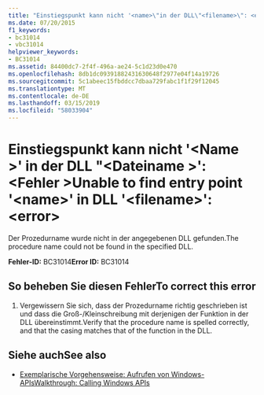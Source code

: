 ```yaml
---
title: "Einstiegspunkt kann nicht '<name>\"in der DLL\"<filename>\": <error>"
ms.date: 07/20/2015
f1_keywords:
- bc31014
- vbc31014
helpviewer_keywords:
- BC31014
ms.assetid: 84400dc7-2f4f-496a-ae24-5c1d23d0e470
ms.openlocfilehash: 8db1dc09391882431630648f2977e04f14a19726
ms.sourcegitcommit: 5c1abeec15fbddcc7dbaa729fabc1f1f29f12045
ms.translationtype: MT
ms.contentlocale: de-DE
ms.lasthandoff: 03/15/2019
ms.locfileid: "58033904"
---
```

# <a name="unable-to-find-entry-point-name-in-dll-filename-error"></a><span data-ttu-id="44147-102">Einstiegspunkt kann nicht '\<Name >' in der DLL "\<Dateiname >': \<Fehler ></span><span class="sxs-lookup"><span data-stu-id="44147-102">Unable to find entry point '\<name>' in DLL '\<filename>': \<error></span></span>
<span data-ttu-id="44147-103">Der Prozedurname wurde nicht in der angegebenen DLL gefunden.</span><span class="sxs-lookup"><span data-stu-id="44147-103">The procedure name could not be found in the specified DLL.</span></span>  
  
 <span data-ttu-id="44147-104">**Fehler-ID:** BC31014</span><span class="sxs-lookup"><span data-stu-id="44147-104">**Error ID:** BC31014</span></span>  
  
## <a name="to-correct-this-error"></a><span data-ttu-id="44147-105">So beheben Sie diesen Fehler</span><span class="sxs-lookup"><span data-stu-id="44147-105">To correct this error</span></span>  
  
1.  <span data-ttu-id="44147-106">Vergewissern Sie sich, dass der Prozedurname richtig geschrieben ist und dass die Groß-/Kleinschreibung mit derjenigen der Funktion in der DLL übereinstimmt.</span><span class="sxs-lookup"><span data-stu-id="44147-106">Verify that the procedure name is spelled correctly, and that the casing matches that of the function in the DLL.</span></span>  
  
## <a name="see-also"></a><span data-ttu-id="44147-107">Siehe auch</span><span class="sxs-lookup"><span data-stu-id="44147-107">See also</span></span>

- [<span data-ttu-id="44147-108">Exemplarische Vorgehensweise: Aufrufen von Windows-APIs</span><span class="sxs-lookup"><span data-stu-id="44147-108">Walkthrough: Calling Windows APIs</span></span>](../../visual-basic/programming-guide/com-interop/walkthrough-calling-windows-apis.md)
